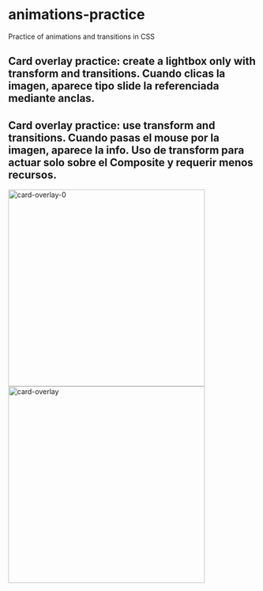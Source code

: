 # animations-practice

Practice of animations and transitions in CSS

## Card overlay practice: create a lightbox only with transform and transitions. Cuando clicas la imagen, aparece tipo slide la referenciada mediante anclas.

## Card overlay practice: use transform and transitions. Cuando pasas el mouse por la imagen, aparece la info. Uso de transform para actuar solo sobre el Composite y requerir menos recursos.

<img width="398" alt="card-overlay-0" src="https://user-images.githubusercontent.com/81964101/145707781-edf8e6e7-2101-4cc7-b824-9367b7f130cb.png"><img width="398" alt="card-overlay" src="https://user-images.githubusercontent.com/81964101/145707784-dceef360-c64f-4b74-a9ed-69a57bce0615.png">
